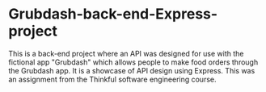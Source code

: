 # Grubdash-back-end-Express-project
This is a back-end project where an API was designed for use with the fictional app "Grubdash" which allows people to make food orders through the Grubdash app. It is a showcase of API design using Express.
This was an assignment from the Thinkful software engineering course.
